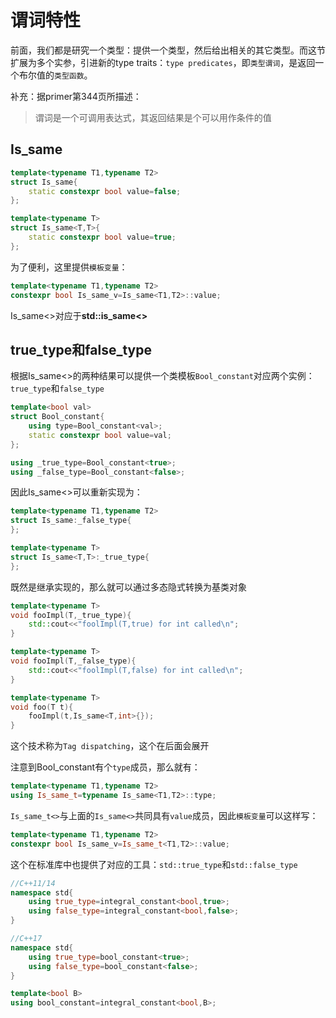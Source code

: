 # 谓词特性

前面，我们都是研究一个类型：提供一个类型，然后给出相关的其它类型。而这节扩展为多个实参，引进新的type traits：`type predicates`，即`类型谓词`，是返回一个布尔值的`类型函数`。

补充：据primer第344页所描述：

> 谓词是一个可调用表达式，其返回结果是个可以用作条件的值

## Is_same

```cpp
template<typename T1,typename T2>
struct Is_same{
    static constexpr bool value=false;
};

template<typename T>
struct Is_same<T,T>{
    static constexpr bool value=true;
};
```

为了便利，这里提供`模板变量`：

```cpp
template<typename T1,typename T2>
constexpr bool Is_same_v=Is_same<T1,T2>::value;
```

Is_same<>对应于**std::is_same<>**

## true_type和false_type

根据Is_same<>的两种结果可以提供一个类模板`Bool_constant`对应两个实例：`true_type`和`false_type`

```cpp
template<bool val>
struct Bool_constant{
    using type=Bool_constant<val>;
    static constexpr bool value=val;
};

using _true_type=Bool_constant<true>;
using _false_type=Bool_constant<false>;
```

因此Is_same<>可以重新实现为：

```cpp
template<typename T1,typename T2>
struct Is_same:_false_type{
};

template<typename T>
struct Is_same<T,T>:_true_type{
};
```

既然是继承实现的，那么就可以通过多态隐式转换为基类对象

```cpp
template<typename T>
void fooImpl(T,_true_type){
    std::cout<<"foolImpl(T,true) for int called\n";
}

template<typename T>
void fooImpl(T,_false_type){
    std::cout<<"foolImpl(T,false) for int called\n";
}

template<typename T>
void foo(T t){
    fooImpl(t,Is_same<T,int>{});
}
```

这个技术称为`Tag dispatching`，这个在后面会展开

注意到Bool_constant有个`type`成员，那么就有：

```cpp
template<typename T1,typename T2>
using Is_same_t=typename Is_same<T1,T2>::type;
```

`Is_same_t<>`与上面的`Is_same<>`共同具有`value`成员，因此`模板变量`可以这样写：

```cpp
template<typename T1,typename T2>
constexpr bool Is_same_v=Is_same_t<T1,T2>::value;
```

这个在标准库中也提供了对应的工具：`std::true_type`和`std::false_type`

```cpp
//C++11/14
namespace std{
    using true_type=integral_constant<bool,true>;
    using false_type=integral_constant<bool,false>;
}

//C++17
namespace std{
    using true_type=bool_constant<true>;
    using false_type=bool_constant<false>;
}

template<bool B>
using bool_constant=integral_constant<bool,B>;
```
